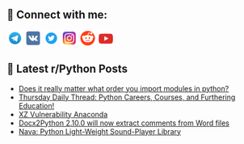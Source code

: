 ## 🔎 Connect with me:
[<img src="https://github.com/bullbesh/bullbesh/blob/main/images/Telegram.png" width="32" height="32" />](https://t.me/bullbesh)
[<img src="https://github.com/bullbesh/bullbesh/blob/main/images/VK.png" width="32" height="32" />](https://vk.com/bullbesh)
[<img src="https://github.com/bullbesh/bullbesh/blob/main/images/Twitter.png" width="32" height="32" />](https://twitter.com/bullbesh1)
[<img src="https://github.com/bullbesh/bullbesh/blob/main/images/Instagram.png" width="32" height="32" />](https://www.instagram.com/bullbesh)
[<img src="https://github.com/bullbesh/bullbesh/blob/main/images/Reddit.png" width="32" height="32" />](https://www.reddit.com/user/bullbesh)
[<img src="https://github.com/bullbesh/bullbesh/blob/main/images/YouTube.png" width="32" height="32" />](https://www.youtube.com/channel/UCtfjRs6uzgq5mfm8S06WTcg)

## 📕 Latest r/Python Posts
<!-- BLOG-POST-LIST:START -->
- [Does it really matter what order you import modules in python?](https://www.reddit.com/r/Python/comments/1bv9of6/does_it_really_matter_what_order_you_import/)
- [Thursday Daily Thread: Python Careers, Courses, and Furthering Education!](https://www.reddit.com/r/Python/comments/1bv8m0o/thursday_daily_thread_python_careers_courses_and/)
- [XZ Vulnerability Anaconda](https://www.reddit.com/r/Python/comments/1bv2wt7/xz_vulnerability_anaconda/)
- [Docx2Python 2.10.0 will now extract comments from Word files](https://www.reddit.com/r/Python/comments/1buwnrt/docx2python_2100_will_now_extract_comments_from/)
- [Nava: Python Light-Weight Sound-Player Library](https://www.reddit.com/r/Python/comments/1buurf7/nava_python_lightweight_soundplayer_library/)
<!-- BLOG-POST-LIST:END -->

